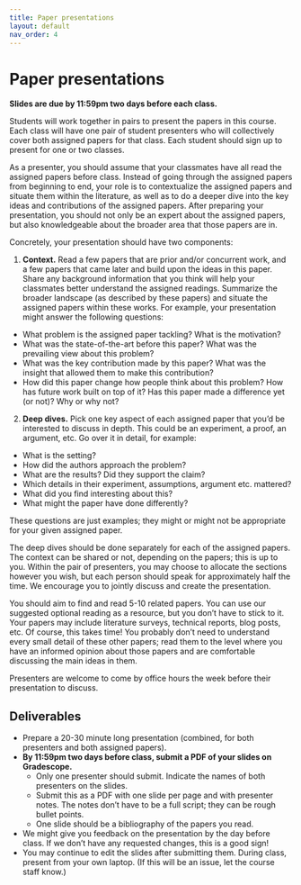 ```yaml
---
title: Paper presentations
layout: default
nav_order: 4
---
```


# Paper presentations

**Slides are due by 11:59pm two days before each class.**

Students will work together in pairs to present the papers in this course. Each class will have one pair of student presenters who will collectively cover both assigned papers for that class. Each student should sign up to present for one or two classes.

As a presenter, you should assume that your classmates have all read the assigned papers before class. Instead of going through the assigned papers from beginning to end, your role is to contextualize the assigned papers and situate them within the literature, as well as to do a deeper dive into the key ideas and contributions of the assigned papers. After preparing your presentation, you should not only be an expert about the assigned papers, but also knowledgeable about the broader area that those papers are in.

Concretely, your presentation should have two components:

1. **Context.** Read a few papers that are prior and/or concurrent work, and a few papers that came later and build upon the ideas in this paper. Share any background information that you think will help your classmates better understand the assigned readings. Summarize the broader landscape (as described by these papers) and situate the assigned papers within these works. For example, your presentation might answer the following questions:
  - What problem is the assigned paper tackling? What is the motivation?
  - What was the state-of-the-art before this paper? What was the prevailing view about this problem? 
  - What was the key contribution made by this paper? What was the insight that allowed them to make this contribution?
  - How did this paper change how people think about this problem? How has future work built on top of it? Has this paper made a difference yet (or not)? Why or why not?
2. **Deep dives.** Pick one key aspect of each assigned paper that you’d be interested to discuss in depth. This could be an experiment, a proof, an argument, etc. Go over it in detail, for example:
  - What is the setting? 
  - How did the authors approach the problem?
  - What are the results? Did they support the claim?
  - Which details in their experiment, assumptions, argument etc. mattered?
  - What did you find interesting about this?
  - What might the paper have done differently?

These questions are just examples; they might or might not be appropriate for your given assigned paper. 

The deep dives should be done separately for each of the assigned papers. The context can be shared or not, depending on the papers; this is up to you. Within the pair of presenters, you may choose to allocate the sections however you wish, but each person should speak for approximately half the time. We encourage you to jointly discuss and create the presentation.

You should aim to find and read 5-10 related papers. You can use our suggested optional reading as a resource, but you don’t have to stick to it. Your papers may include literature surveys, technical reports, blog posts, etc. Of course, this takes time! You probably don’t need to understand every small detail of these other papers; read them to the level where you have an informed opinion about those papers and are comfortable discussing the main ideas in them.

Presenters are welcome to come by office hours the week before their presentation to discuss.

## Deliverables

- Prepare a 20-30 minute long presentation (combined, for both presenters and both assigned papers).
- **By 11:59pm two days before class, submit a PDF of your slides on Gradescope.**
  - Only one presenter should submit. Indicate the names of both presenters on the slides.
  - Submit this as a PDF with one slide per page and with presenter notes. The notes don’t have to be a full script; they can be rough bullet points. 
  - One slide should be a bibliography of the papers you read.
- We might give you feedback on the presentation by the day before class. If we don’t have any requested changes, this is a good sign!
- You may continue to edit the slides after submitting them. During class, present from your own laptop. (If this will be an issue, let the course staff know.)
